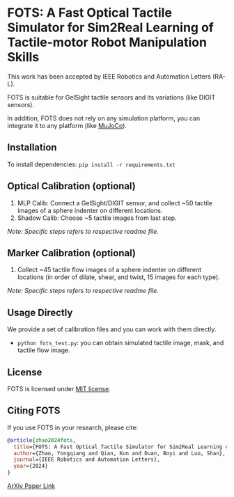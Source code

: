 # FOTS: A Fast Optical Tactile Simulator for Sim2Real Learning of Tactile-motor Robot Manipulation Skills
This work has been accepted by IEEE Robotics and Automation Letters (RA-L).

FOTS is suitable for GelSight tactile sensors and its variations (like DIGIT sensors). 

In addition, FOTS does not rely on any simulation platform, you can integrate it to any platform (like [MuJoCo](https://github.com/google-deepmind/mujoco)).

## Installation

To install dependencies: `pip install -r requirements.txt`

## Optical Calibration (optional)
1. MLP Calib: Connect a GelSight/DIGIT sensor, and collect ~50 tactile images of a sphere indenter on different locations.
2. Shadow Calib: Choose ~5 tactile images from last step.

*Note: Specific steps refers to respective readme file.*

## Marker Calibration (optional)
1. Collect ~45 tactile flow images of a sphere indenter on different locations (in order of dilate, shear, and twist, 15 images for each type).

*Note: Specific steps refers to respective readme file.*

## Usage Directly
We provide a set of calibration files and you can work with them directly. 

- `python fots_test.py`: you can obtain simulated tactile image, mask, and tactile flow image.



## License
FOTS is licensed under [MIT license](LICENSE).

## Citing FOTS
If you use FOTS in your research, please cite:
```BibTeX
@article{zhao2024fots,
  title={FOTS: A Fast Optical Tactile Simulator for Sim2Real Learning of Tactile-motor Robot Manipulation Skills},
  author={Zhao, Yongqiang and Qian, Kun and Duan, Boyi and Luo, Shan},
  journal={IEEE Robotics and Automation Letters},
  year={2024}
}
```
[ArXiv Paper Link](https://arxiv.org/abs/2404.19217)
